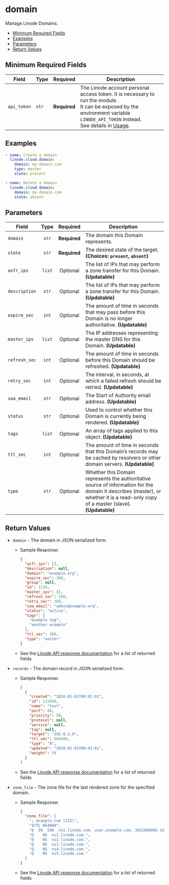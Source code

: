 # domain

Manage Linode Domains.

- [Minimum Required Fields](#minimum-required-fields)
- [Examples](#examples)
- [Parameters](#parameters)
- [Return Values](#return-values)

## Minimum Required Fields
| Field       | Type  | Required     | Description                                                                                                                                                                                                              |
|-------------|-------|--------------|--------------------------------------------------------------------------------------------------------------------------------------------------------------------------------------------------------------------------|
| `api_token` | `str` | **Required** | The Linode account personal access token. It is necessary to run the module. <br/>It can be exposed by the environment variable `LINODE_API_TOKEN` instead. <br/>See details in [Usage](https://github.com/linode/ansible_linode?tab=readme-ov-file#usage). |

## Examples

```yaml
- name: Create a domain 
  linode.cloud.domain:
    domain: my-domain.com
    type: master
    state: present
```

```yaml
- name: Delete a domain
  linode.cloud.domain:
    domain: my-domain.com
    state: absent
```


## Parameters

| Field     | Type | Required | Description                                                                  |
|-----------|------|----------|------------------------------------------------------------------------------|
| `domain` | <center>`str`</center> | <center>**Required**</center> | The domain this Domain represents.   |
| `state` | <center>`str`</center> | <center>**Required**</center> | The desired state of the target.  **(Choices: `present`, `absent`)** |
| `axfr_ips` | <center>`list`</center> | <center>Optional</center> | The list of IPs that may perform a zone transfer for this Domain.  **(Updatable)** |
| `description` | <center>`str`</center> | <center>Optional</center> | The list of IPs that may perform a zone transfer for this Domain.  **(Updatable)** |
| `expire_sec` | <center>`int`</center> | <center>Optional</center> | The amount of time in seconds that may pass before this Domain is no longer authoritative.  **(Updatable)** |
| `master_ips` | <center>`list`</center> | <center>Optional</center> | The IP addresses representing the master DNS for this Domain.  **(Updatable)** |
| `refresh_sec` | <center>`int`</center> | <center>Optional</center> | The amount of time in seconds before this Domain should be refreshed.  **(Updatable)** |
| `retry_sec` | <center>`int`</center> | <center>Optional</center> | The interval, in seconds, at which a failed refresh should be retried.  **(Updatable)** |
| `soa_email` | <center>`str`</center> | <center>Optional</center> | The Start of Authority email address.  **(Updatable)** |
| `status` | <center>`str`</center> | <center>Optional</center> | Used to control whether this Domain is currently being rendered.  **(Updatable)** |
| `tags` | <center>`list`</center> | <center>Optional</center> | An array of tags applied to this object.  **(Updatable)** |
| `ttl_sec` | <center>`int`</center> | <center>Optional</center> | The amount of time in seconds that this Domain’s records may be cached by resolvers or other domain servers.  **(Updatable)** |
| `type` | <center>`str`</center> | <center>Optional</center> | Whether this Domain represents the authoritative source of information for the domain it describes (master), or whether it is a read-only copy of a master (slave).  **(Updatable)** |

## Return Values

- `domain` - The domain in JSON serialized form.

    - Sample Response:
        ```json
        {
          "axfr_ips": [],
          "description": null,
          "domain": "example.org",
          "expire_sec": 300,
          "group": null,
          "id": 1234,
          "master_ips": [],
          "refresh_sec": 300,
          "retry_sec": 300,
          "soa_email": "admin@example.org",
          "status": "active",
          "tags": [
            "example tag",
            "another example"
          ],
          "ttl_sec": 300,
          "type": "master"
        }
        ```
    - See the [Linode API response documentation](https://techdocs.akamai.com/linode-api/reference/get-domain) for a list of returned fields


- `records` - The domain record in JSON serialized form.

    - Sample Response:
        ```json
        [
          {
            "created": "2018-01-01T00:01:01",
            "id": 123456,
            "name": "test",
            "port": 80,
            "priority": 50,
            "protocol": null,
            "service": null,
            "tag": null,
            "target": "192.0.2.0",
            "ttl_sec": 604800,
            "type": "A",
            "updated": "2018-01-01T00:01:01",
            "weight": 50
          }
        ]
        ```
    - See the [Linode API response documentation](https://techdocs.akamai.com/linode-api/reference/get-domain-record) for a list of returned fields


- `zone_file` - The zone file for the last rendered zone for the specified domain.

    - Sample Response:
        ```json
        {
          "zone_file": [
            "; example.com [123]",
            "$TTL 864000",
            "@  IN  SOA  ns1.linode.com. user.example.com. 2021000066 14400 14400 1209600 86400",
            "@    NS  ns1.linode.com.",
            "@    NS  ns2.linode.com.",
            "@    NS  ns3.linode.com.",
            "@    NS  ns4.linode.com.",
            "@    NS  ns5.linode.com."
          ]
        }
        ```
    - See the [Linode API response documentation](https://techdocs.akamai.com/linode-api/reference/get-domain-zone) for a list of returned fields


